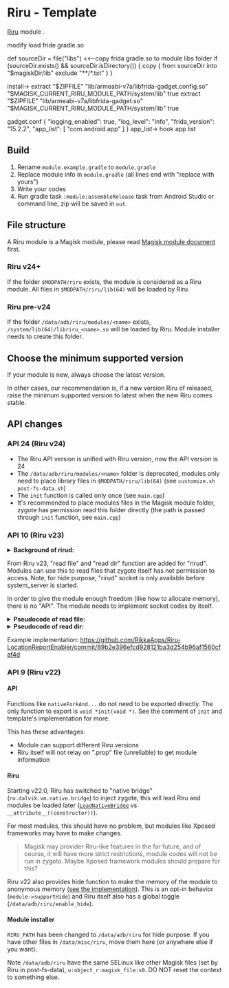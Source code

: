 # Riru - Template

[Riru](https://github.com/RikkaApps/Riru) module .

modify load fride gradle.so

 def sourceDir = file("libs") <<--copy frida gradle.so to module libs folder
        if (sourceDir.exists() && sourceDir.isDirectory()) {
            copy {
                from sourceDir
                into "$magiskDir/lib"
                exclude "**/*.txt"
            }
        }

install->
  extract "$ZIPFILE" "lib/armeabi-v7a/libfrida-gadget.config.so" "$MAGISK_CURRENT_RIRU_MODULE_PATH/system/lib" true
  extract "$ZIPFILE" "lib/armeabi-v7a/libfrida-gadget.so" "$MAGISK_CURRENT_RIRU_MODULE_PATH/system/lib" true

gadget.conf
{
  "logging_enabled": true,
  "log_level": "info",
  "frida_version": "15.2.2",
  "app_list": [
    "com.android.app"
  ]
}
app_list-> hook app list

## Build

1. Rename `module.example.gradle` to `module.gradle`
2. Replace module info in `module.gradle` (all lines end with "replace with yours")
3. Write your codes
4. Run gradle task `:module:assembleRelease` task from Android Studio or command line, zip will be saved in `out`.

## File structure

A Riru module is a Magisk module, please read [Magisk module document](https://topjohnwu.github.io/Magisk/guides.html#magisk-modules) first.

### Riru v24+

If the folder `$MODPATH/riru` exists, the module is considered as a Riru module. All files in `$MODPATH/riru/lib(64)` will be loaded by Riru.

### Riru pre-v24

If the folder `/data/adb/riru/modules/<name>` exists, `/system/lib(64)/libriru_<name>.so` will be loaded by Riru. Module installer needs to create this folder.

## Choose the minimum supported version

If your module is new, always choose the latest version.

In other cases, our recommendation is, if a new version Riru of released, raise the minimum supported version to latest when the new Riru comes stable.

## API changes

### API 24 (Riru v24)

- The Riru API version is unified with Riru version, now the API version is 24
- The `/data/adb/riru/modules/<name>` folder is deprecated, modules only need to place library files in `$MODPATH/riru/lib(64)` (see `customize.sh` `post-fs-data.sh`)
- The `init` function is called only once (see `main.cpp`)
- It's recommended to place modules files in the Magisk module folder, zygote has permission read this folder directly (the path is passed through `init` function, see `main.cpp`)

### API 10 (Riru v23)

<details>
  <summary><b>Background of rirud:</b></summary>

  Riru v22.0 move config files to `/data/adb`, this makes patch SELinux rules a must. However Magisk's `sepolicy.rule` actually not work for maybe lots of devices. As the release of Riru v22.0, these people "suddenly" appears.

  `sepolicy.rule` support was added from Magisk v20.2, a long time ago, no one report to Magisk 😒.

  To workaround this "problem", "rirud" is introduced. It will be started by `post-fs-data.sh` and run a socket runs under `u:r:zygote:s0` context. All file operations can be done through this socket.
</details>


From Riru v23, "read file" and "read dir" function are added for "rirud". Modules can use this to read files that zygote itself has not permission to access. Note, for hide purpose, "rirud" socket is only available before system_server is started.

In order to give the module enough freedom (like how to allocate memory), there is no "API". The module needs to implement socket codes by itself.

<details>

  <summary><b>Pseudocode of read file:</b></summary>

```
socket(PF_UNIX, SOCK_STREAM)
setup_sockaddr("rirud")

write(ACTION_READ_FILE /* 4 */, sizeof(uint32))
write(path_size, sizeof(uint32))
write(path, path_size)

errno = read(sizeof(int32_t)) // errno of "open" in "rirud"
if (errno != 0) return

bytes_count = read(sizeof(int32_t))

if (bytes_count > 0) {
  // file has size
  // read total "bytes_count" bytes
} else if (bytes_count == 0) {
  // file has no size, read until 0
  // read until 0
}
```

</details>

<details>

  <summary><b>Pseudocode of read dir:</b></summary>

```
socket(PF_UNIX, SOCK_STREAM)
setup_sockaddr("rirud")

write(ACTION_READ_DIR /* 5 */, sizeof(uint32))
write(path_size, sizeof(uint32))
write(path, path_size)

errno = read(sizeof(int32_t)) // errno of "opendir" in "rirud"
if (errno != 0) return

while (true) {
  write(1 /* continue */, sizeof(uint8))

  reply = read(sizeof(int32))
  if (reply == -1) break // end
  if (reply != 0) continue  // reply is errno of "readdir" in "rirud"

  d_type = read(sizeof(uchar))
  d_name = read(256)
}
```

</details>

Example implementation: <https://github.com/RikkaApps/Riru-LocationReportEnabler/commit/89b2e396efcd928121ba3d254b96af1560cfaf4d>

### API 9 (Riru v22)

#### API

Functions like `nativeForkAnd...` do not need to be exported directly. The only function to export is `void *init(void *)`. See the comment of `init` and template's implementation for more.

This has these advantages:

* Module can support different Riru versions
* Riru itself will not relay on ".prop" file (unreliable) to get module information

#### Riru

Starting v22.0, Riru has switched to "native bridge" (`ro.dalvik.vm.native.bridge`) to inject zygote, this will lead Riru and modules be loaded later ([`LoadNativeBridge`](https://cs.android.com/android/platform/superproject/+/android-11.0.0_r1:art/libnativebridge/native_bridge.cc;l=227) vs `__attribute__((constructor))`).

For most modules, this should have no problem, but modules like Xposed frameworks may have to make changes.

> Magisk may provider Riru-like features in the far future, and of course, it will have more strict restrictions, module codes will not be run in zygote. Maybe Xposed framework modules should prepare for this?

Riru v22 also provides hide function to make the memory of the module to anonymous memory ([see the implementation](https://github.com/RikkaApps/Riru/blob/master/core/src/main/cpp/hide.cpp)). This is an opt-in behavior (`module->supportHide`) and Riru itself also has a global toggle (`/data/adb/riru/enable_hide`).

#### Module installer

`RIRU_PATH` has been changed to `/data/adb/riru` for hide purpose. If you have other files in `/data/misc/riru`, move them here (or anywhere else if you want).

Note `/data/adb/riru` have the same SELinux like other Magisk files (set by Riru in post-fs-data), `u:object_r:magisk_file:s0`. DO NOT reset the context to something else.